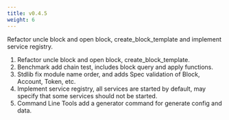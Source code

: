 ```yaml
---
title: v0.4.5
weight: 6
---
```


Refactor uncle block and open block, create_block_template and implement service registry.

<!--more-->

1. Refactor uncle block and open block, create_block_template.
2. Benchmark add chain test, includes block query and apply functions.
3. Stdlib fix module name order, and adds Spec validation of Block, Account, Token, etc.
4. Implement service registry, all services are started by default, may specify that some services should not be started.
5. Command Line Tools add a generator command for generate config and data.

